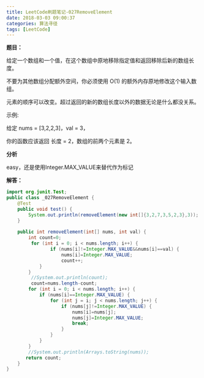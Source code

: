 ```yaml
---
title: LeetCode刷题笔记-027RemoveElement
date: 2018-03-03 09:00:37
categories: 算法寻径
tags: [LeetCode]
---
```

**题目：**

给定一个数组和一个值，在这个数组中原地移除指定值和返回移除后新的数组长度。

不要为其他数组分配额外空间，你必须使用 O(1) 的额外内存原地修改这个输入数组。

元素的顺序可以改变。超过返回的新的数组长度以外的数据无论是什么都没关系。

示例:

给定 nums = [3,2,2,3]，val = 3，

你的函数应该返回 长度 = 2，数组的前两个元素是 2。

**分析**

easy，还是使用Integer.MAX_VALUE来替代作为标记

**解答：**

````java
import org.junit.Test;
public class _027RemoveElement {
	@Test
	public void test() {
		System.out.println(removeElement(new int[]{3,2,7,3,5,2,3},3));
	}
	
	public int removeElement(int[] nums, int val) {
		int count=0;
	     for (int i = 0; i < nums.length; i++) {
				if (nums[i]!=Integer.MAX_VALUE&&nums[i]==val) {
					nums[i]=Integer.MAX_VALUE;
					count++;
			}
		}  
	     //System.out.println(count);
	     count=nums.length-count;
		for (int i = 0; i < nums.length; i++) {
			if (nums[i]==Integer.MAX_VALUE) {
				for (int j = i; j < nums.length; j++) {
					if (nums[j]!=Integer.MAX_VALUE) {
						nums[i]=nums[j];
						nums[j]=Integer.MAX_VALUE;
						break;
					}
				}
			}
		}
		//System.out.println(Arrays.toString(nums));
	   return count;
	}
}

````









